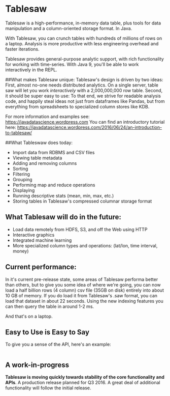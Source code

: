 Tablesaw
=======
   
Tablesaw is a high-performance, in-memory data table, plus tools for data manipulation and a column-oriented storage format. In Java.

With Tablesaw, you can crunch tables with hundreds of millions of rows on a laptop. Analysis is more productive with less engineering overhead and faster iterations. 

Tablesaw provides general-purpose analytic support, with rich functionality for working with time-series. With Java 9, you'll be able to work interactively in the REPL. 

##What makes Tablesaw unique:
Tablesaw's design is driven by two ideas: 
First, almost no-one needs distributed analytics. On a single server, table saw will let you work _interactively_ with a 2,000,000,000 row table. 
Second, it should be super easy to use: To that end, we strive for readable analysis code, and happily steal ideas not just from dataframes like Pandas, but from everything from spreadsheets to specialized column stores like KDB.

For more information and examples see: https://javadatascience.wordpress.com
You can find an introductory tutorial here: https://javadatascience.wordpress.com/2016/06/24/an-introduction-to-tablesaw/

##What Tableswaw does today: 
* Import data from RDBMS and CSV files 
* Viewing table metadata
* Adding and removing columns
* Sorting 
* Filtering  
* Grouping
* Performing map and reduce operations
* Displaying
* Running descriptive stats (mean, min, max, etc.)
* Storing tables in Tablesaw's compressed columnar storage format

## What Tablesaw will do in the future:
* Load data remotely from HDFS, S3, and off the Web using HTTP
* Interactive graphics
* Integrated machine learning
* More specialized column types and operations: (lat/lon, time interval, money)

## Current performance:
In it's current pre-release state, some areas of Tablesaw performa better than others, but to give you some idea of where we're going, you can now load a half billion rows (4 column) csv file (35GB on disk) entirely into about 10 GB of memory. If you do load it from Tablesaw's .saw format, you can load that dataset in about 22 seconds. Using the new indexing features you can then query the table in around 1-2 ms.

And that's on a laptop.

## Easy to Use is Easy to Say
To give you a sense of the API, here's an example:

```

```

## A work-in-progress
__Tablesaw is moving quickly towards stability of the core functionality and APIs__. A production release planned for Q3 2016. A great deal of additional functionality will follow the initial release.
